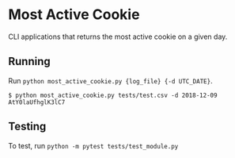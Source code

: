 # Most Active Cookie

CLI applications that returns the most active cookie on a given day.

## Running
Run `python most_active_cookie.py {log_file} {-d UTC_DATE}`.

```console
$ python most_active_cookie.py tests/test.csv -d 2018-12-09
AtY0laUfhglK3lC7
```
## Testing
To test, run `python -m pytest tests/test_module.py`